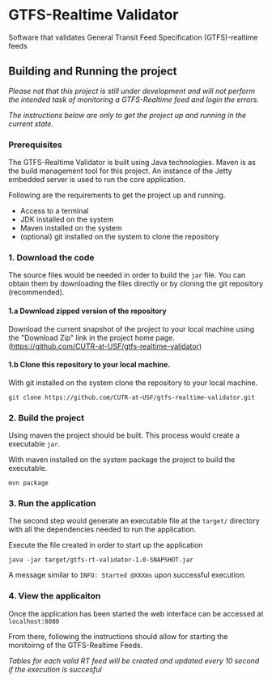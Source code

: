 # GTFS-Realtime Validator
Software that validates General Transit Feed Specification (GTFS)-realtime feeds

## Building and Running the project 
*Please not that this project is still under development and will not perform the intended task of 
monitoring a GTFS-Realtime feed and login the errors.*

*The instructions below are only to get the project up 
and running in the current state.*

### Prerequisites 

The GTFS-Realtime Validator is built using Java technologies. Maven is as the build management tool for this project.
An instance of the Jetty embedded server is used to run the core application.

Following are the requirements to get the project up and running. 

* Access to a terminal 
* JDK installed on the system 
* Maven installed on the system 
* (optional) git installed on the system to clone the repository

### 1. Download the code 

The source files would be needed in order to build the `jar` file. You can obtain them by downloading the files directly
or by cloning the git repository (recommended). 

#### 1.a Download zipped version of the repository

Download the current snapshot of the project to your local machine using the "Download Zip" link in the project home page. 
(https://github.com/CUTR-at-USF/gtfs-realtime-validator)


#### 1.b Clone this repository to your local machine.

With git installed on the system clone the repository to your local machine. 

`git clone https://github.com/CUTR-at-USF/gtfs-realtime-validator.git`

### 2. Build the project 

Using maven the project should be built. This process would create a executable `jar`.

With maven installed on the system package the project to build the executable. 

`mvn package`

### 3. Run the application

The second step would generate an executable file at the `target/` directory with all the dependencies needed to run 
the application. 

Execute the file created in order to start up the application 

`java -jar target/gtfs-rt-validator-1.0-SNAPSHOT.jar`

A message similar to `INFO: Started @XXXms` upon successful execution. 

### 4. View the applicaiton 

Once the application has been started the web interface can be accessed at `localhost:8080`

From there, following the instructions should allow for starting the monitoirng of the GTFS-Realtime Feeds.

*Tables for each valid RT feed will be created and updated every 10 second if the execution is succesful*
